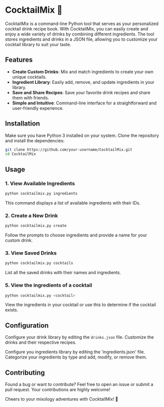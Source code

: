 # CocktailMix 🍹

CocktailMix is a command-line Python tool that serves as your personalized cocktail drink recipe book. With CocktailMix, you can easily create and enjoy a wide variety of drinks by combining different ingredients. The tool stores ingredients and drinks in a JSON file, allowing you to customize your cocktail library to suit your taste.

## Features

- **Create Custom Drinks**: Mix and match ingredients to create your own unique cocktails.
- **Ingredient Library**: Easily add, remove, and update ingredients in your library.
- **Save and Share Recipes**: Save your favorite drink recipes and share them with friends.
- **Simple and Intuitive**: Command-line interface for a straightforward and user-friendly experience.

## Installation

Make sure you have Python 3 installed on your system. Clone the repository and install the dependencies:

```bash
git clone https://github.com/your-username/CocktailMix.git
cd CocktailMix
```

## Usage

### 1. View Available Ingredients

```bash
python cocktailmix.py ingredients
```

This command displays a list of available ingredients with their IDs.

### 2. Create a New Drink

```bash
python cocktailmix.py create
```

Follow the prompts to choose ingredients and provide a name for your custom drink.

### 3. View Saved Drinks

```bash
python cocktailmix.py cocktails
```

List all the saved drinks with their names and ingredients.

### 5. View the ingredients of a cocktail

```bash
python cocktailmix.py <cocktail>
```

View the ingredients in your cocktail or use this to determine if the cocktail exists.

## Configuration

Configure your drink library by editing the `drinks.json` file. Customize the drinks and their respective recipes.

Configure you ingredients library by editing the 'ingredients.json' file. Categorize your ingredients by type and add, modify, or remove them.

## Contributing

Found a bug or want to contribute? Feel free to open an issue or submit a pull request. Your contributions are highly welcome!


Cheers to your mixology adventures with CocktailMix! 🥂
